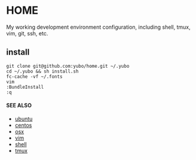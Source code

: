 # HOME
My working development environment configuration, including shell, tmux, vim, git, ssh, etc.

## install
```shell
git clone git@github.com:yubo/home.git ~/.yubo
cd ~/.yubo && sh install.sh
fc-cache -vf ~/.fonts
vim
:BundleInstall
:q
```


#### SEE ALSO
  * [ubuntu](docs/ubuntu.md)
  * [centos](docs/centos.md)
  * [osx](docs/osx.md)
  * [vim](docs/vim.md)
  * [shell](docs/shell.md)
  * [tmux](docs/tmux.md)
